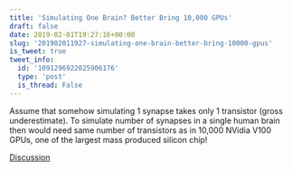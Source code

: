 ```yaml
---
title: 'Simulating One Brain? Better Bring 10,000 GPUs'
draft: false
date: 2019-02-01T19:27:16+00:00
slug: '201902011927-simulating-one-brain-better-bring-10000-gpus'
is_tweet: true
tweet_info:
  id: '1091296922025906176'
  type: 'post'
  is_thread: False
---
```




Assume that somehow simulating 1 synapse takes only 1 transistor (gross underestimate). To simulate number of synapses in a single human brain then would need same number of transistors as in 10,000 NVidia V100 GPUs, one of the largest mass produced silicon chip!

[Discussion](https://x.com/sytelus/status/1091296922025906176)

